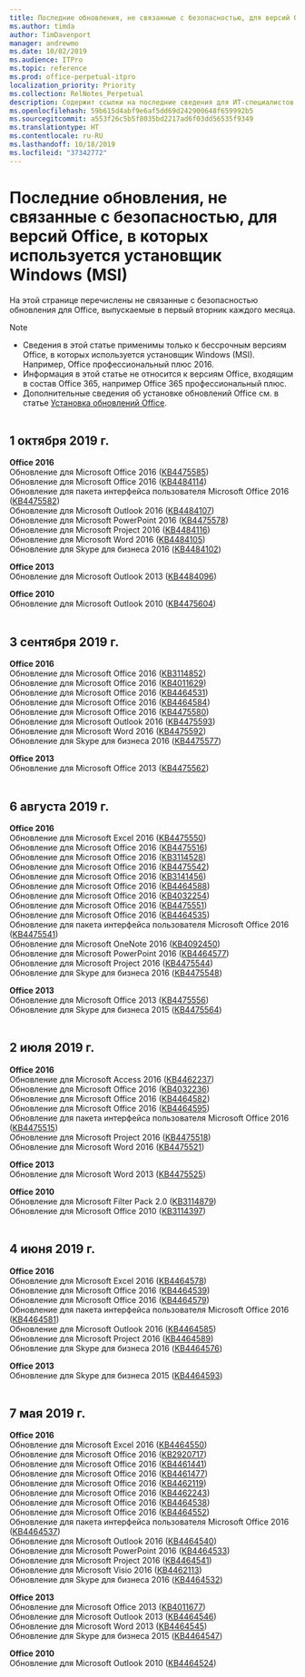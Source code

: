 ```yaml
---
title: Последние обновления, не связанные с безопасностью, для версий Office, в которых используется установщик Windows (MSI)
ms.author: timda
author: TimDavenport
manager: andrewmo
ms.date: 10/02/2019
ms.audience: ITPro
ms.topic: reference
ms.prod: office-perpetual-itpro
localization_priority: Priority
ms.collection: RelNotes_Perpetual
description: Содержит ссылки на последние сведения для ИТ-специалистов об обновлениях, не связанных с безопасностью, для бессрочных версий Office 2016, Office 2013 и Office 2010
ms.openlocfilehash: 59b615d4abf9e6af5dd69d242900648f659992b5
ms.sourcegitcommit: a553f26c5b5f8035bd2217ad6f03dd56535f9349
ms.translationtype: HT
ms.contentlocale: ru-RU
ms.lasthandoff: 10/18/2019
ms.locfileid: "37342772"
---
```

# <a name="latest-non-security-updates-for-versions-of-office-that-use-windows-installer-msi"></a>Последние обновления, не связанные с безопасностью, для версий Office, в которых используется установщик Windows (MSI)

На этой странице перечислены не связанные с безопасностью обновления для Office, выпускаемые в первый вторник каждого месяца.

> [!NOTE]
> - Сведения в этой статье применимы только к бессрочным версиям Office, в которых используется установщик Windows (MSI). Например, Office профессиональный плюс 2016.
> - Информация в этой статье не относится к версиям Office, входящим в состав Office 365, например Office 365 профессиональный плюс.
> - Дополнительные сведения об установке обновлений Office см. в статье [Установка обновлений Office](https://support.office.com/article/2ab296f3-7f03-43a2-8e50-46de917611c5).
<br/><br/>

## <a name="october-1-2019"></a>1 октября 2019 г.

**Office 2016**<br/>
Обновление для Microsoft Office 2016 ([KB4475585](https://support.microsoft.com/help/4475585)) <br/> Обновление для Microsoft Office 2016 ([KB4484114](https://support.microsoft.com/help/4484114)) <br/>
Обновление для пакета интерфейса пользователя Microsoft Office 2016 ([KB4475582](https://support.microsoft.com/help/4475582))<br/>
Обновление для Microsoft Outlook 2016 ([KB4484107](https://support.microsoft.com/help/4484107)) <br/>
Обновление для Microsoft PowerPoint 2016 ([KB4475578](https://support.microsoft.com/help/4475578)) <br/>
Обновление для Microsoft Project 2016 ([KB4484116](https://support.microsoft.com/help/4484116)) <br/>
Обновление для Microsoft Word 2016 ([KB4484105](https://support.microsoft.com/help/4484105)) <br/>
Обновление для Skype для бизнеса 2016 ([KB4484102](https://support.microsoft.com/help/4484102)) <br/>

**Office 2013**<br/>
Обновление для Microsoft Outlook 2013 ([KB4484096](https://support.microsoft.com/help/4484096))<br/>

**Office 2010**<br/>
Обновление для Microsoft Outlook 2010 ([KB4475604](https://support.microsoft.com/help/4475604))<br/><br/>

## <a name="september-3-2019"></a>3 сентября 2019 г.

**Office 2016**<br/>
Обновление для Microsoft Office 2016 ([KB3114852](https://support.microsoft.com/help/3114852))<br/>
Обновление для Microsoft Office 2016 ([KB4011629](https://support.microsoft.com/help/4011629))<br/>
Обновление для Microsoft Office 2016 ([KB4464531](https://support.microsoft.com/help/4464531))<br/>
Обновление для Microsoft Office 2016 ([KB4464584](https://support.microsoft.com/help/4464584))<br/>
Обновление для Microsoft Office 2016 ([KB4475580](https://support.microsoft.com/help/4475580))<br/>
Обновление для Microsoft Outlook 2016 ([KB4475593](https://support.microsoft.com/help/4475593))<br/>
Обновление для Microsoft Word 2016 ([KB4475592](https://support.microsoft.com/help/4475592))<br/>
Обновление для Skype для бизнеса 2016 ([KB4475577](https://support.microsoft.com/help/4475577))<br/>

**Office 2013**<br/>
Обновление для Microsoft Office 2013 ([KB4475562](https://support.microsoft.com/help/4475562))<br/><br/>



## <a name="august-6-2019"></a>6 августа 2019 г.

**Office 2016**<br/>
Обновление для Microsoft Excel 2016 ([KB4475550](https://support.microsoft.com/help/4475550))<br/>
Обновление для Microsoft Office 2016 ([KB4475516](https://support.microsoft.com/help/4475516))<br/>
Обновление для Microsoft Office 2016 ([KB3114528](https://support.microsoft.com/help/3114528))<br/>
Обновление для Microsoft Office 2016 ([KB4475542](https://support.microsoft.com/help/4475542))<br/>
Обновление для Microsoft Office 2016 ([KB3141456](https://support.microsoft.com/help/3141456))<br/>
Обновление для Microsoft Office 2016 ([KB4464588](https://support.microsoft.com/help/4464588))<br/>
Обновление для Microsoft Office 2016 ([KB4032254](https://support.microsoft.com/help/4032254))<br/>
Обновление для Microsoft Office 2016 ([KB4475551](https://support.microsoft.com/help/4475551))<br/>
Обновление для Microsoft Office 2016 ([KB4464535](https://support.microsoft.com/help/4464535))<br/>
Обновление для пакета интерфейса пользователя Microsoft Office 2016 ([KB4475541](https://support.microsoft.com/help/4475541))<br/>
Обновление для Microsoft OneNote 2016 ([KB4092450](https://support.microsoft.com/help/4092450))<br/>
Обновление для Microsoft PowerPoint 2016 ([KB4464577](https://support.microsoft.com/help/4464577))<br/>
Обновление для Microsoft Project 2016 ([KB4475544](https://support.microsoft.com/help/4475544))<br/>
Обновление для Skype для бизнеса 2016 ([KB4475548](https://support.microsoft.com/help/4475548))<br/>

**Office 2013**<br/>
Обновление для Microsoft Office 2013 ([KB4475556](https://support.microsoft.com/help/4475556))<br/>
Обновление для Skype для бизнеса 2015 ([KB4475564](https://support.microsoft.com/help/4475564))<br/><br/>



## <a name="july-2-2019"></a>2 июля 2019 г.

**Office 2016**<br/>
Обновление для Microsoft Access 2016 ([KB4462237](https://support.microsoft.com/help/4462237))<br/>
Обновление для Microsoft Office 2016 ([KB4032236](https://support.microsoft.com/help/4032236))<br/>
Обновление для Microsoft Office 2016 ([KB4464582](https://support.microsoft.com/help/4464582))<br/>
Обновление для Microsoft Office 2016 ([KB4464595](https://support.microsoft.com/help/4464595))<br/>
Обновление для пакета интерфейса пользователя Microsoft Office 2016 ([KB4475515](https://support.microsoft.com/help/4475515))<br/>
Обновление для Microsoft Project 2016 ([KB4475518](https://support.microsoft.com/help/4475518))<br/>
Обновление для Microsoft Word 2016 ([KB4475521](https://support.microsoft.com/help/4475521))<br/>


**Office 2013**<br/>
Обновление для Microsoft Word 2013 ([KB4475525](https://support.microsoft.com/help/4475525))<br/>


**Office 2010**<br/>
Обновление для Microsoft Filter Pack 2.0 ([KB3114879](https://support.microsoft.com/help/3114879))<br/>Обновление для Microsoft Office 2010 ([KB3114397](https://support.microsoft.com/help/3114397))<br/><br/>

## <a name="june-4-2019"></a>4 июня 2019 г.

**Office 2016**<br/>
Обновление для Microsoft Excel 2016 ([KB4464578](https://support.microsoft.com/help/4464578))<br/>
Обновление для Microsoft Office 2016 ([KB4464539](https://support.microsoft.com/help/4464539))<br/>
Обновление для Microsoft Office 2016 ([KB4464579](https://support.microsoft.com/help/4464579))<br/>
Обновление для пакета интерфейса пользователя Microsoft Office 2016 ([KB4464581](https://support.microsoft.com/help/4464581))<br/>
Обновление для Microsoft Outlook 2016 ([KB4464585](https://support.microsoft.com/help/4464585))<br/>
Обновление для Microsoft Project 2016 ([KB4464589](https://support.microsoft.com/help/4464589))<br/>
Обновление для Skype для бизнеса 2016 ([KB4464576](https://support.microsoft.com/help/4464576))<br/>

**Office 2013**<br/>
Обновление для Skype для бизнеса 2015 ([KB4464593](https://support.microsoft.com/help/4464593))<br/>
<br/>
## <a name="may-7-2019"></a>7 мая 2019 г.

**Office 2016**<br/>
Обновление для Microsoft Excel 2016 ([KB4464550](https://support.microsoft.com/help/4464550))<br/>
Обновление для Microsoft Office 2016 ([KB2920717](https://support.microsoft.com/help/2920717))<br/>
Обновление для Microsoft Office 2016 ([KB4461441](https://support.microsoft.com/help/4461441))<br/>
Обновление для Microsoft Office 2016 ([KB4461477](https://support.microsoft.com/help/4461477))<br/>
Обновление для Microsoft Office 2016 ([KB4462119](https://support.microsoft.com/help/4462119))<br/>
Обновление для Microsoft Office 2016 ([KB4462243](https://support.microsoft.com/help/4462243))<br/>
Обновление для Microsoft Office 2016 ([KB4464538](https://support.microsoft.com/help/4464538))<br/>
Обновление для Microsoft Office 2016 ([KB4464552](https://support.microsoft.com/help/4464552))<br/>
Обновление для пакета интерфейса пользователя Microsoft Office 2016 ([KB4464537](https://support.microsoft.com/help/4464537))<br/>
Обновление для Microsoft Outlook 2016 ([KB4464540](https://support.microsoft.com/help/4464540))<br/>
Обновление для Microsoft PowerPoint 2016 ([KB4464533](https://support.microsoft.com/help/4464533))<br/>
Обновление для Microsoft Project 2016 ([KB4464541](https://support.microsoft.com/help/4464541))<br/>
Обновление для Microsoft Visio 2016 ([KB4462113](https://support.microsoft.com/help/4462113))<br/>
Обновление для Skype для бизнеса 2016 ([KB4464532](https://support.microsoft.com/help/4464532))<br/>

**Office 2013**<br/>
Обновление для Microsoft Office 2013 ([KB4011677](https://support.microsoft.com/help/4011677))<br/>
Обновление для Microsoft Outlook 2013 ([KB4464546](https://support.microsoft.com/help/4464546))<br/>
Обновление для Microsoft Word 2013 ([KB4464545](https://support.microsoft.com/help/4464545))<br/>
Обновление для Skype для бизнеса 2015 ([KB4464547](https://support.microsoft.com/help/4464547))<br/>

**Office 2010**<br/>
Обновление для Microsoft Outlook 2010 ([KB4464524](https://support.microsoft.com/help/4464524))